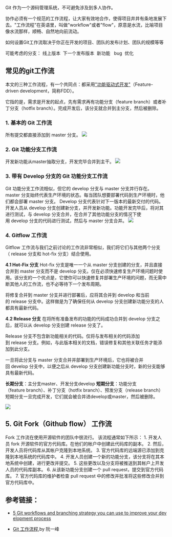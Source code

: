 Git 作为一个源码管理系统，不可避免涉及到多人协作。

协作必须有一个规范的工作流程，让大家有效地合作，使得项目井井有条地发展下去。"工作流程"在英语里，叫做"workflow"或者"flow"，原意是水流，比喻项目像水流那样，顺畅、自然地向前流动。

如何设置Git工作流取决于你正在开发的项目、团队的发布计划、团队的规模等等

可能考虑的分支：
线上版本  下一个发布版本  新功能   bug  优化


## 常见的git工作流
本文的三种工作流程，有一个共同点：都采用["功能驱动式开发"](https://en.wikipedia.org/wiki/Feature-driven_development)（Feature-driven development，简称FDD）。

它指的是，需求是开发的起点，先有需求再有功能分支（feature branch）或者补丁分支（hotfix branch）。完成开发后，该分支就合并到主分支，然后被删除。


### 1. 基本的 Git 工作流
所有提交都直接添加到 master 分支。
![](https://sxm-upload.oss-cn-beijing.aliyuncs.com/imgs/21b10162-d243-4b3b-b344-45ba79878e61.jpg)

### 2. Git 功能分支工作流
开发新功能从master抽取分支，开发完毕合并到主干。
![](https://sxm-upload.oss-cn-beijing.aliyuncs.com/imgs/789436e8-8925-40f2-870d-3d593908c7b3.jpg)

### 3. 带有 Develop 分支的 Git 功能分支工作流
Git 功能分支工作流相似，但它的 develop 分支与 master 分支并行存在。
master 分支始终代表生产环境的状态。每当团队想要部署代码到生产环境时，他们都会部署 master 分支。
Develop 分支代表针对下一版本的最新交付的代码。开发人员从 develop 分支创建新分支，并开发新功能。功能开发完毕后，将对其进行测试，与 develop 分支合并，在合并了其他功能分支的情况下使用 develop 分支的代码进行测试，然后与 master 分支合并。
![](https://sxm-upload.oss-cn-beijing.aliyuncs.com/imgs/b5ac1923-7a8b-482e-90ee-d9721f3fe488.jpg)



### 4. Gitflow 工作流
Gitflow 工作流与我们之前讨论的工作流非常相似，我们将它们与其他两个分支（ release 分支和 hot-fix 分支）结合使用。

**4.1 Hot-Fix 分支**
Hot-fix 分支是唯一一个从 master 分支创建的分支，并且直接合并到 master 分支而不是 develop 分支。仅在必须快速修复生产环境问题时使用。该分支的一个优点是，它使你可以快速修复并部署生产环境的问题，而无需中断其他人的工作流，也不必等待下一个发布周期。

将修复合并到 master 分支并进行部署后，应将其合并到 develop 和当前的 release 分支中。这样做是为了确保任何从 develop 分支创建新功能分支的人都具有最新代码。

**4.2 Release 分支**
在将所有准备发布的功能的代码成功合并到 develop 分支之后，就可以从 develop 分支创建 release 分支了。

Release 分支不包含新功能相关的代码。仅将与发布相关的代码添加到 release 分支。例如，与此版本相关的文档，错误修复和其他关联任务才能添加到此分支。

一旦将此分支与 master 分支合并并部署到生产环境后，它也将被合并回 develop 分支中，以便之后从 develop 分支创建新功能分支时，新的分支能够具有最新代码。

**长期分支**：主分支master、开发分支develop
**短期分支**：功能分支（feature branch）、补丁分支（hotfix branch）、预发分支（release branch）
短期分支一旦完成开发，它们就会被合并进develop或master，然后被删除。



![](https://sxm-upload.oss-cn-beijing.aliyuncs.com/imgs/fd73ca22-35e5-4068-9df6-348cecac9883.jpg)



## 5. Git Fork（Github flow） 工作流
Fork 工作流在使用开源软件的团队中很流行。
该流程通常如下所示：
1. 开发人员 fork 开源软件的官方代码库。在他们的帐户中创建此代码库的副本。
2. 然后，开发人员将代码库从其帐户克隆到本地系统。
3. 官方代码库的远端源已添加到克隆到本地系统的代码库中。
4. 开发人员创建一个新的功能分支，该分支将在其本地系统中创建，进行更改并提交。
5. 这些更改以及分支将被推送到其帐户上开发人员的代码库副本。
6. 从该新功能分支创建一个 pull request，提交到官方代码库。
7. 官方代码库的维护者检查 pull request 中的修改并批准将这些修改合并到官方代码库中。





## 参考链接：
- [5 Git workflows and branching strategy you can use to improve your development process](https://zepel.io/blog/5-git-workflows-to-improve-development/)

- [Git 工作流程](http://www.ruanyifeng.com/blog/2015/12/git-workflow.html),by 阮一峰